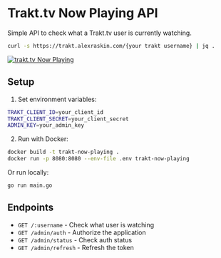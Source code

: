 # Trakt.tv Now Playing API

Simple API to check what a Trakt.tv user is currently watching.

```bash
curl -s https://trakt.alexraskin.com/{your trakt username} | jq .
```

[![trakt.tv Now Playing](https://img.shields.io/endpoint?color=blueviolet&url=https://trakt.alexraskin.com/alexraskin?format=shields.io)](https://trakt.alexraskin.com/alexraskin)

## Setup

1. Set environment variables:
```bash
TRAKT_CLIENT_ID=your_client_id
TRAKT_CLIENT_SECRET=your_client_secret
ADMIN_KEY=your_admin_key
```

2. Run with Docker:
```bash
docker build -t trakt-now-playing .
docker run -p 8080:8080 --env-file .env trakt-now-playing
```

Or run locally:
```bash
go run main.go
```

## Endpoints

- `GET /:username` - Check what user is watching
- `GET /admin/auth` - Authorize the application
- `GET /admin/status` - Check auth status
- `GET /admin/refresh` - Refresh the token 